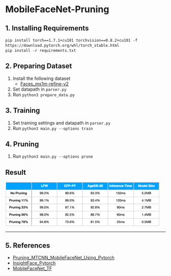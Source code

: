 # MobileFaceNet-Pruning

## 1. Installing Requirements
```
pip install torch==1.7.1+cu101 torchvision==0.8.2+cu101 -f https://download.pytorch.org/whl/torch_stable.html
pip install -r requirements.txt    
```

## 2. Preparing Dataset
1. Install the following dataset   
    * [Faces_ms1m-refine-v2](https://www.dropbox.com/s/wpx6tqjf0y5mf6r/faces_ms1m-refine-v2_112x112.zip?dl=0)
2. Set datapath in `parser.py`
3. Run `python3 prepare_data.py`

## 3. Training
1. Set training settings and datapath in `parser.py`
2. Run `python3 main.py --options train`

## 4. Pruning
1. Run `python3 main.py --options prune`

## Result
![img_2.png](img_2.png)

- - -
## 5. References
* [Pruning_MTCNN_MobileFaceNet_Using_Pytorch](https://github.com/xuexingyu24/Pruning_MTCNN_MobileFaceNet_Using_Pytorch)
* [InsightFace_Pytorch](https://github.com/TreB1eN/InsightFace_Pytorch)
* [MobileFaceNet_TF](https://github.com/sirius-ai/MobileFaceNet_TF)

